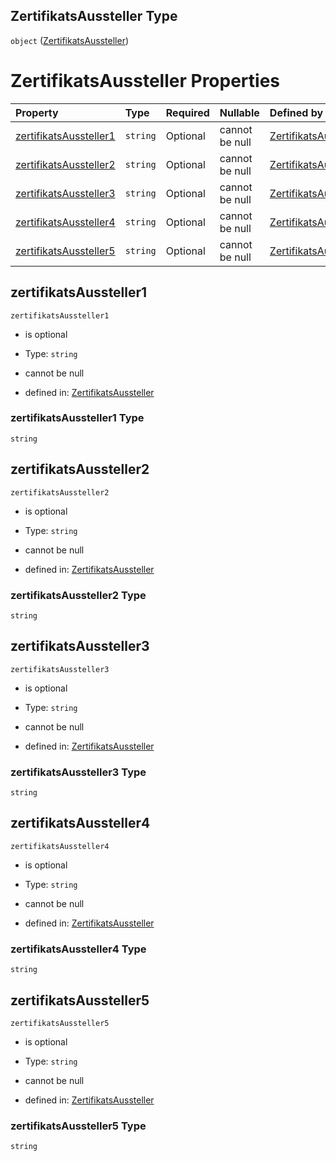 ## ZertifikatsAussteller Type

`object` ([ZertifikatsAussteller](zertifikatsaussteller.md))

# ZertifikatsAussteller Properties

| Property                                          | Type     | Required | Nullable       | Defined by                                                                                                                                                                                                                                 |
| :------------------------------------------------ | :------- | :------- | :------------- | :----------------------------------------------------------------------------------------------------------------------------------------------------------------------------------------------------------------------------------------- |
| [zertifikatsAussteller1](#zertifikatsaussteller1) | `string` | Optional | cannot be null | [ZertifikatsAussteller](zertifikatsaussteller-properties-zertifikatsaussteller1.md "https://raw.githubusercontent.com/conuti-gmbh/bo4e-schema/master/schemas/v1/com/ZertifikatsAussteller.schema.json#/properties/zertifikatsAussteller1") |
| [zertifikatsAussteller2](#zertifikatsaussteller2) | `string` | Optional | cannot be null | [ZertifikatsAussteller](zertifikatsaussteller-properties-zertifikatsaussteller2.md "https://raw.githubusercontent.com/conuti-gmbh/bo4e-schema/master/schemas/v1/com/ZertifikatsAussteller.schema.json#/properties/zertifikatsAussteller2") |
| [zertifikatsAussteller3](#zertifikatsaussteller3) | `string` | Optional | cannot be null | [ZertifikatsAussteller](zertifikatsaussteller-properties-zertifikatsaussteller3.md "https://raw.githubusercontent.com/conuti-gmbh/bo4e-schema/master/schemas/v1/com/ZertifikatsAussteller.schema.json#/properties/zertifikatsAussteller3") |
| [zertifikatsAussteller4](#zertifikatsaussteller4) | `string` | Optional | cannot be null | [ZertifikatsAussteller](zertifikatsaussteller-properties-zertifikatsaussteller4.md "https://raw.githubusercontent.com/conuti-gmbh/bo4e-schema/master/schemas/v1/com/ZertifikatsAussteller.schema.json#/properties/zertifikatsAussteller4") |
| [zertifikatsAussteller5](#zertifikatsaussteller5) | `string` | Optional | cannot be null | [ZertifikatsAussteller](zertifikatsaussteller-properties-zertifikatsaussteller5.md "https://raw.githubusercontent.com/conuti-gmbh/bo4e-schema/master/schemas/v1/com/ZertifikatsAussteller.schema.json#/properties/zertifikatsAussteller5") |

## zertifikatsAussteller1



`zertifikatsAussteller1`

*   is optional

*   Type: `string`

*   cannot be null

*   defined in: [ZertifikatsAussteller](zertifikatsaussteller-properties-zertifikatsaussteller1.md "https://raw.githubusercontent.com/conuti-gmbh/bo4e-schema/master/schemas/v1/com/ZertifikatsAussteller.schema.json#/properties/zertifikatsAussteller1")

### zertifikatsAussteller1 Type

`string`

## zertifikatsAussteller2



`zertifikatsAussteller2`

*   is optional

*   Type: `string`

*   cannot be null

*   defined in: [ZertifikatsAussteller](zertifikatsaussteller-properties-zertifikatsaussteller2.md "https://raw.githubusercontent.com/conuti-gmbh/bo4e-schema/master/schemas/v1/com/ZertifikatsAussteller.schema.json#/properties/zertifikatsAussteller2")

### zertifikatsAussteller2 Type

`string`

## zertifikatsAussteller3



`zertifikatsAussteller3`

*   is optional

*   Type: `string`

*   cannot be null

*   defined in: [ZertifikatsAussteller](zertifikatsaussteller-properties-zertifikatsaussteller3.md "https://raw.githubusercontent.com/conuti-gmbh/bo4e-schema/master/schemas/v1/com/ZertifikatsAussteller.schema.json#/properties/zertifikatsAussteller3")

### zertifikatsAussteller3 Type

`string`

## zertifikatsAussteller4



`zertifikatsAussteller4`

*   is optional

*   Type: `string`

*   cannot be null

*   defined in: [ZertifikatsAussteller](zertifikatsaussteller-properties-zertifikatsaussteller4.md "https://raw.githubusercontent.com/conuti-gmbh/bo4e-schema/master/schemas/v1/com/ZertifikatsAussteller.schema.json#/properties/zertifikatsAussteller4")

### zertifikatsAussteller4 Type

`string`

## zertifikatsAussteller5



`zertifikatsAussteller5`

*   is optional

*   Type: `string`

*   cannot be null

*   defined in: [ZertifikatsAussteller](zertifikatsaussteller-properties-zertifikatsaussteller5.md "https://raw.githubusercontent.com/conuti-gmbh/bo4e-schema/master/schemas/v1/com/ZertifikatsAussteller.schema.json#/properties/zertifikatsAussteller5")

### zertifikatsAussteller5 Type

`string`
